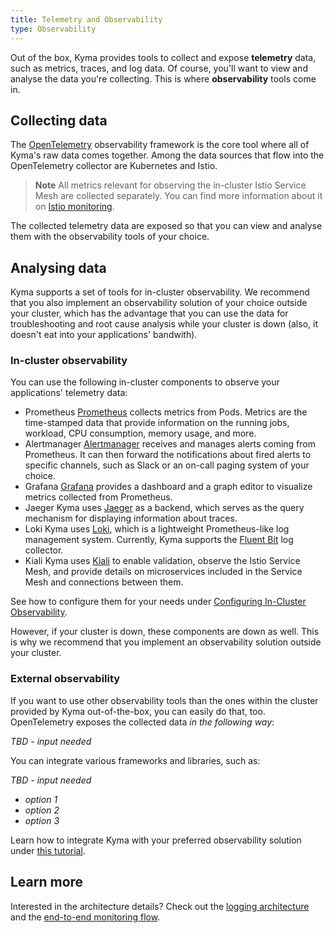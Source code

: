```yaml
---
title: Telemetry and Observability
type: Observability
---
```


Out of the box, Kyma provides tools to collect and expose **telemetry** data, such as metrics, traces, and log data. Of course, you'll want to view and analyse the data you're collecting. This is where **observability** tools come in. 

## Collecting data

The [OpenTelemetry](https://opentelemetry.io/) observability framework is the core tool where all of Kyma's raw data comes together.  Among the data sources that flow into the OpenTelemetry collector are Kubernetes and Istio.

> **Note** All metrics relevant for observing the in-cluster Istio Service Mesh are collected separately. You can find more information about it on [Istio monitoring](link-to-istio-monitoring).

The collected telemetry data are exposed so that you can view and analyse them with the observability tools of your choice.

## Analysing data

Kyma supports a set of tools for in-cluster observability. 
We recommend that you also implement an observability solution of your choice outside your cluster, which has the advantage that you can use the data for troubleshooting and root cause analysis while your cluster is down (also, it doesn't eat into your applications' bandwith). 

### In-cluster observability

You can use the following in-cluster components to observe your applications' telemetry data:

- Prometheus
  [Prometheus](https://prometheus.io/docs/introduction) collects metrics from Pods. Metrics are the time-stamped data that provide information on the running jobs, workload, CPU consumption, memory usage, and more.
- Alertmanager
  [Alertmanager](https://prometheus.io/docs/alerting/alertmanager/) receives and manages alerts coming from Prometheus. It can then forward the notifications about fired alerts to specific channels, such as Slack or an on-call paging system of your choice.
- Grafana
  [Grafana](https://grafana.com/docs/guides/getting_started/) provides a dashboard and a graph editor to visualize metrics collected from Prometheus.
- Jaeger
  Kyma uses [Jaeger](https://www.jaegertracing.io/docs/) as a backend, which serves as the query mechanism for displaying information about traces.
- Loki
  Kyma uses [Loki](https://github.com/grafana/loki), which is a lightweight Prometheus-like log management system. Currently, Kyma supports the [Fluent Bit](https://fluentbit.io/) log collector.
- Kiali
  Kyma uses [Kiali](https://www.kiali.io) to enable validation, observe the Istio Service Mesh, and provide details on microservices included in the Service Mesh and connections between them.

See how to configure them for your needs under [Configuring In-Cluster Observability](link_tbd).

However, if your cluster is down, these components are down as well. This is why we recommend that you implement an observability solution outside your cluster.

### External observability

If you want to use other observability tools than the ones within the cluster provided by Kyma out-of-the-box, you can easily do that, too. 
OpenTelemetry exposes the collected data *in the following way*:

  *TBD - input needed*

You can integrate various frameworks and libraries, such as:

  *TBD - input needed*

- *option 1*
- *option 2*
- *option 3*

Learn how to integrate Kyma with your preferred observability solution under [this tutorial](link-to-topic).

## Learn more

Interested in the architecture details? Check out the [logging architecture](arch-logging) and the [end-to-end monitoring flow](arch-monitoring).
